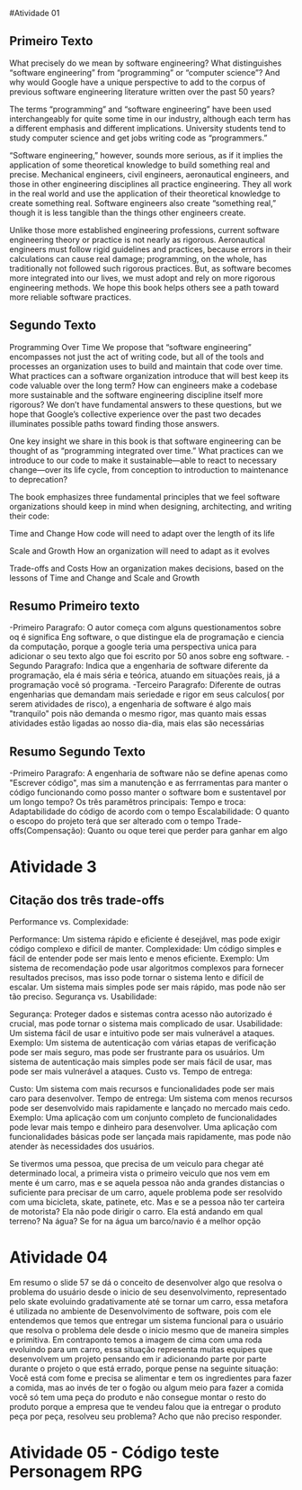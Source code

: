 #Atividade 01
## Primeiro Texto
What precisely do we mean by software engineering? What distinguishes “software engineering” from “programming” or “computer science”? And why would Google have a unique perspective to add to the corpus of previous 
software engineering literature written over the past 50 years?
 
The terms “programming” and “software engineering” have been used interchangeably for quite some time in our industry, although each term has a different emphasis and different implications. University students tend 
to study computer science and get jobs writing code as “programmers.”
 
“Software engineering,” however, sounds more serious, as if it implies the application of some theoretical knowledge to build something real and precise. Mechanical engineers, civil engineers, aeronautical 
engineers, and those in other engineering disciplines all practice engineering. They all work in the real world and use the application of their theoretical knowledge to create something real. Software engineers 
also create “something real,” though it is less tangible than the things other engineers create.
 
Unlike those more established engineering professions, current software engineering theory or practice is not nearly as rigorous. Aeronautical engineers must follow rigid guidelines and practices, because errors in 
their calculations can cause real damage; programming, on the whole, has traditionally not followed such rigorous practices. But, as software becomes more integrated into our lives, we must adopt and rely on more 
rigorous engineering methods. We hope this book helps others see a path toward more reliable software practices.

## Segundo Texto
Programming Over Time
We propose that “software engineering” encompasses not just the act of writing code, but all of the tools and processes an organization uses to build and maintain that code over time. What practices can a software 
organization introduce that will best keep its code valuable over the long term? How can engineers make a codebase more sustainable and the software engineering discipline itself more rigorous? We don’t have 
fundamental answers to these questions, but we hope that Google’s collective experience over the past two decades illuminates possible paths toward finding those answers.
 
One key insight we share in this book is that software engineering can be thought of as “programming integrated over time.” What practices can we introduce to our code to make it sustainable—able to react to 
necessary change—over its life cycle, from conception to introduction to maintenance to deprecation?
 
The book emphasizes three fundamental principles that we feel software organizations should keep in mind when designing, architecting, and writing their code:
 
Time and Change
How code will need to adapt over the length of its life
 
Scale and Growth
How an organization will need to adapt as it evolves
 
Trade-offs and Costs
How an organization makes decisions, based on the lessons of Time and Change and Scale and Growth

## Resumo Primeiro texto
-Primeiro Paragrafo: O autor começa com alguns questionamentos sobre oq é significa Eng software, o que distingue ela de programação e ciencia da computação, porque a google teria uma perspectiva unica para adicionar o seu texto algo que foi escrito por 50 anos sobre eng software.
-Segundo Paragrafo: Indica que a engenharia de software diferente da programação, ela é mais séria e teórica, atuando em situações reais, já a programação você só programa.
-Terceiro Paragrafo: Diferente de outras engenharias que demandam mais seriedade e rigor em seus calculos( por serem atividades de risco), a engenharia de software é algo mais "tranquilo" pois não demanda o mesmo 
rigor, mas quanto mais essas atividades estão ligadas ao nosso dia-dia, mais elas são necessárias

## Resumo Segundo Texto
-Primeiro Paragrafo: A engenharia de software não se define apenas como "Escrever código", mas sim a manutenção e as ferrramentas para manter o código funcionando como 
posso manter o software bom e sustentavel por um longo tempo?
Os três paramêtros principais: 
    Tempo e troca: Adaptabilidade do código de acordo com o tempo
    Escalabilidade: O quanto o escopo do projeto terá que ser alterado com o tempo
    Trade-offs(Compensação): Quanto ou oque terei que perder para ganhar em algo


# Atividade 3

## Citação dos três trade-offs
Performance vs. Complexidade:

Performance: Um sistema rápido e eficiente é desejável, mas pode exigir código complexo e difícil de manter.
Complexidade: Um código simples e fácil de entender pode ser mais lento e menos eficiente.
Exemplo: Um sistema de recomendação pode usar algoritmos complexos para fornecer resultados precisos, mas isso pode tornar o sistema lento e difícil de escalar. Um sistema mais simples pode ser mais rápido, mas pode não ser tão preciso.
Segurança vs. Usabilidade:

Segurança: Proteger dados e sistemas contra acesso não autorizado é crucial, mas pode tornar o sistema mais complicado de usar.
Usabilidade: Um sistema fácil de usar e intuitivo pode ser mais vulnerável a ataques.
Exemplo: Um sistema de autenticação com várias etapas de verificação pode ser mais seguro, mas pode ser frustrante para os usuários. Um sistema de autenticação mais simples pode ser mais fácil de usar, mas pode ser mais vulnerável a ataques.
Custo vs. Tempo de entrega:

Custo: Um sistema com mais recursos e funcionalidades pode ser mais caro para desenvolver.
Tempo de entrega: Um sistema com menos recursos pode ser desenvolvido mais rapidamente e lançado no mercado mais cedo.
Exemplo: Uma aplicação com um conjunto completo de funcionalidades pode levar mais tempo e dinheiro para desenvolver. Uma aplicação com funcionalidades básicas pode ser lançada mais rapidamente, mas pode não atender às necessidades dos usuários.


Se tivermos uma pessoa, que precisa de um veiculo para chegar até determinado local, a primeira vista o primeiro veiculo que nos vem em mente é um carro, mas e se aquela pessoa não anda grandes distancias o suficiente para precisar de um carro, aquele problema pode ser resolvido com uma bicicleta, skate, patinete, etc. Mas e se a pessoa não ter carteira de motorista? Ela não pode dirigir o carro. Ela está andando em qual terreno? Na água? Se for na água um barco/navio é a melhor opção



# Atividade 04

Em resumo o slide 57 se dá o conceito de desenvolver algo que resolva o problema do usuário desde o inicio de seu desenvolvimento, representado pelo skate evoluindo gradativamente até se tornar um carro, essa metafora é utilizada no ambiente de Desenvolvimento de software, pois com ele entendemos que temos que entregar um sistema funcional para o usuário que resolva o problema dele desde o inicio mesmo que de maneira simples e primitiva. Em contraponto temos a imagem de cima com uma roda evoluindo para um carro, essa situação representa muitas equipes que desenvolvem um projeto pensando em ir adicionando parte por parte durante o projeto o que está errado, porque pense na seguinte situação: Você está com fome e precisa se alimentar e tem os ingredientes para fazer a comida, mas ao invés de ter o fogão ou algum meio para fazer a comida você só tem uma peça do produto e não consegue montar o resto do produto porque a empresa que te vendeu falou que ia entregar o produto peça por peça, resolveu seu problema? Acho que não preciso responder.

# Atividade 05 - Código teste Personagem RPG

